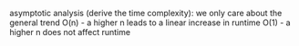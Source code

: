 asymptotic analysis (derive the time complexity):
we only care about the general trend
O(n) - a higher n leads to a linear increase in runtime
O(1) - a higher n does not affect runtime 